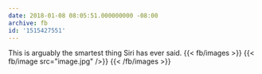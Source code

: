 ```yaml
---
date: 2018-01-08 08:05:51.000000000 -08:00
archive: fb
id: '1515427551'
---
```


This is arguably the smartest thing Siri has ever said.
{{< fb/images >}}
{{< fb/image src="image.jpg" />}}
{{< /fb/images >}}
